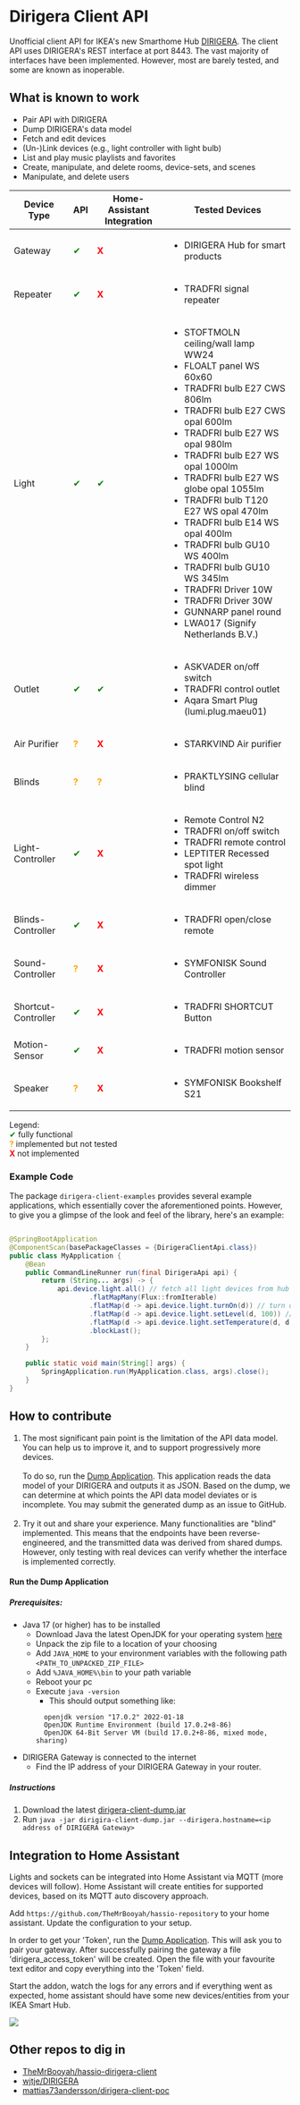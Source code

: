 # Dirigera Client API

Unofficial client API for IKEA's new Smarthome Hub
[DIRIGERA](https://github.com/wjtje/DIRIGERA). The client API
uses DIRIGERA's REST interface at port 8443. The vast majority
of interfaces have been implemented. However, most are
barely tested, and some are known as inoperable.

## What is known to work

* Pair API with DIRIGERA
* Dump DIRIGERA's data model
* Fetch and edit devices
* (Un-)Link devices (e.g., light controller with light bulb)
* List and play music playlists and favorites
* Create, manipulate, and delete rooms, device-sets, and scenes
* Manipulate, and delete users

| Device Type         | API                                        | Home-Assistant Integration                 | Tested Devices                                                                                                                                                                                                                                                                                                                                                                                                                                                                                                                                                                |
|---------------------|--------------------------------------------|--------------------------------------------|-------------------------------------------------------------------------------------------------------------------------------------------------------------------------------------------------------------------------------------------------------------------------------------------------------------------------------------------------------------------------------------------------------------------------------------------------------------------------------------------------------------------------------------------------------------------------------|
| Gateway             | <span style="color:green"> &#10004;</span> | <span style="color:red">   **X**   </span> | <ul><li>DIRIGERA Hub for smart products</li></ul>                                                                                                                                                                                                                                                                                                                                                                                                                                                                                                                             |
| Repeater            | <span style="color:green"> &#10004;</span> | <span style="color:red">   **X**   </span> | <ul><li>TRADFRI signal repeater</li></ul>                                                                                                                                                                                                                                                                                                                                                                                                                                                                                                                                     |
| Light               | <span style="color:green"> &#10004;</span> | <span style="color:green"> &#10004;</span> | <ul><li>STOFTMOLN ceiling/wall lamp WW24</li><li>FLOALT panel WS 60x60</li><li>TRADFRI bulb E27 CWS 806lm</li><li>TRADFRI bulb E27 CWS opal 600lm</li><li>TRADFRI bulb E27 WS opal 980lm</li><li>TRADFRI bulb E27 WS opal 1000lm</li><li>TRADFRI bulb E27 WS globe opal 1055lm</li><li>TRADFRI bulb T120 E27 WS opal 470lm</li><li>TRADFRI bulb E14 WS opal 400lm</li><li>TRADFRI bulb GU10 WS 400lm</li><li>TRADFRI bulb GU10 WS 345lm</li><li>TRADFRI Driver 10W</li><li>TRADFRI Driver 30W</li><li>GUNNARP panel round</li><li>LWA017 (Signify Netherlands B.V.)</li></ul> |
| Outlet              | <span style="color:green"> &#10004;</span> | <span style="color:green"> &#10004;</span> | <ul><li>ASKVADER on/off switch</li><li>TRADFRI control outlet</li><li>Aqara Smart Plug (lumi.plug.maeu01)</li></ul>                                                                                                                                                                                                                                                                                                                                                                                                                                                           |
| Air Purifier        | <span style="color:orange">**?**   </span> | <span style="color:red">   **X**   </span> | <ul><li>STARKVIND Air purifier</li></ul>                                                                                                                                                                                                                                                                                                                                                                                                                                                                                                                                      |
| Blinds              | <span style="color:orange">**?**   </span> | <span style="color:orange">**?**   </span> | <ul><li>PRAKTLYSING cellular blind</li></ul>                                                                                                                                                                                                                                                                                                                                                                                                                                                                                                                                  |
| Light-Controller    | <span style="color:green"> &#10004;</span> | <span style="color:red">   **X**   </span> | <ul><li>Remote Control N2</li><li>TRADFRI on/off switch</li><li>TRADFRI remote control</li><li>LEPTITER Recessed spot light</li><li>TRADFRI wireless dimmer</li></ul>                                                                                                                                                                                                                                                                                                                                                                                                         |
| Blinds-Controller   | <span style="color:green"> &#10004;</span> | <span style="color:red">   **X**   </span> | <ul><li>TRADFRI open/close remote</li></ul>                                                                                                                                                                                                                                                                                                                                                                                                                                                                                                                                   |
| Sound-Controller    | <span style="color:orange">**?**   </span> | <span style="color:red">   **X**   </span> | <ul><li>SYMFONISK Sound Controller</li></ul>                                                                                                                                                                                                                                                                                                                                                                                                                                                                                                                                  |
| Shortcut-Controller | <span style="color:green"> &#10004;</span> | <span style="color:red">   **X**   </span> | <ul><li>TRADFRI SHORTCUT Button</li></ul>                                                                                                                                                                                                                                                                                                                                                                                                                                                                                                                                     |
| Motion-Sensor       | <span style="color:green"> &#10004;</span> | <span style="color:red">   **X**   </span> | <ul><li>TRADFRI motion sensor</li></ul>                                                                                                                                                                                                                                                                                                                                                                                                                                                                                                                                       |
| Speaker             | <span style="color:orange">**?**   </span> | <span style="color:red">   **X**   </span> | <ul><li>SYMFONISK Bookshelf S21</li></ul>                                                                                                                                                                                                                                                                                                                                                                                                                                                                                                                                     |

Legend:</br>
<span style="color:green"> &#10004;</span> fully functional</br>
<span style="color:orange">**?**   </span> implemented but not tested</br>
<span style="color:red">   **X**   </span> not implemented

### Example Code

The package `dirigera-client-examples` provides several example
applications, which essentially cover the aforementioned points.
However, to give you a glimpse of the look and feel of the library,
here's an example:

```java

@SpringBootApplication
@ComponentScan(basePackageClasses = {DirigeraClientApi.class})
public class MyApplication {
    @Bean
    public CommandLineRunner run(final DirigeraApi api) {
        return (String... args) -> {
            api.device.light.all() // fetch all light devices from hub
                    .flatMapMany(Flux::fromIterable)
                    .flatMap(d -> api.device.light.turnOn(d)) // turn on lights
                    .flatMap(d -> api.device.light.setLevel(d, 100)) // set light level to 100%
                    .flatMap(d -> api.device.light.setTemperature(d, d.attributes.state.color.temperatureMax)) // set color temperature
                    .blockLast();
        };
    }

    public static void main(String[] args) {
        SpringApplication.run(MyApplication.class, args).close();
    }
}
```

## How to contribute

1) The most significant pain point is the limitation of the API data model.
   You can help us to improve it, and to support progressively more devices.</br></br>
   To do so, run the [Dump Application](dirigera-client-dump/src/main/java/de/dvdgeisler/iot/dirigera/client/dump/DumpApplication.java).
   This application reads the data model of your DIRIGERA and outputs it as JSON. Based on the dump,
   we can determine at which points the API data model deviates or is
   incomplete. You may submit the generated dump as an issue to GitHub.</br></br>
2) Try it out and share your experience. Many functionalities are "blind" implemented. This means 
   that the endpoints have been reverse-engineered, and the transmitted data was derived from shared 
   dumps. However, only testing with real devices can verify whether the interface is implemented 
   correctly.

#### Run the Dump Application
##### Prerequisites:
* Java 17 (or higher) has to be installed
  * Download Java the latest OpenJDK for your operating system [here](https://openjdk.org)
  * Unpack the zip file to a location of your choosing
  * Add `JAVA_HOME` to your environment variables with the following path `<PATH_TO_UNPACKED_ZIP_FILE>`
  * Add `%JAVA_HOME%\bin` to your path variable
  * Reboot your pc
  * Execute `java -version`
    * This should output something like:
    ```
      openjdk version "17.0.2" 2022-01-18
      OpenJDK Runtime Environment (build 17.0.2+8-86)
      OpenJDK 64-Bit Server VM (build 17.0.2+8-86, mixed mode, sharing)
    ```
* DIRIGERA Gateway is connected to the internet
  * Find the IP address of your DIRIGERA Gateway in your router.

##### Instructions
1) Download the latest [dirigera-client-dump.jar](https://github.com/dvdgeisler/DirigeraClient/releases)
2) Run `java -jar dirigira-client-dump.jar --dirigera.hostname=<ip address of DIRIGERA Gateway>`

## Integration to Home Assistant

Lights and sockets can be integrated into Home Assistant via MQTT (more devices will follow).
Home Assistant will create entities for supported devices, based on its MQTT auto discovery approach.

Add `https://github.com/TheMrBooyah/hassio-repository` to your home assistant.
Update the configuration to your setup.

In order to get your 'Token', run
the [Dump Application](dirigera-client-dump/src/main/java/de/dvdgeisler/iot/dirigera/client/dump/DumpApplication.java).
This will ask you to pair your gateway. After successfully pairing the gateway a file 'dirigera_access_token' will be
created. Open the file with your favourite text editor and copy everything into the 'Token' field.

Start the addon, watch the logs for any errors and if everything went as expected, home assistant should have some new
devices/entities from your IKEA Smart Hub.

![](img/hass-integration.png)

## Other repos to dig in

* [TheMrBooyah/hassio-dirigera-client](https://github.com/TheMrBooyah/hassio-dirigera-client)
* [wjtje/DIRIGERA](https://github.com/wjtje/DIRIGERA)
* [mattias73andersson/dirigera-client-poc](https://github.com/mattias73andersson/dirigera-client-poc)

